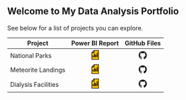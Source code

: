 ## Welcome to My Data Analysis Portfolio
See below for a list of projects you can explore.

| Project | Power BI Report | GitHub Files |
|---------|:----------------:|:------------:|
| National Parks | [<img src="https://github.com/carl-schick-da/.github/blob/main/images/pbi_report.jpg" width="17"/>](https://app.powerbi.com/view?r=eyJrIjoiNGM4ZDE4ZjAtYjE4ZS00NTFmLTkyZDktYWQ4ZjIzZDM5NzRhIiwidCI6IjNjOTM5MDNhLTdhOTgtNGNhYS1hZGU0LTQxNGZhODY4ZWNjYiJ9&pageName=ReportSectionfb3c2d578b03605b9c71) | [<img src="https://github.com/carl-schick-da/.github/blob/main/images/GitHub-Mark.png" width="25"/>](https://github.com/carl-schick-da/national-parks) |
| Meteorite Landings | [<img src="https://github.com/carl-schick-da/.github/blob/main/images/pbi_report.jpg" width="17"/>](https://app.powerbi.com/view?r=eyJrIjoiNmZmMjgxNWItNWMzNi00N2MxLWE1MzgtNDYyZGU5YzE4MDhmIiwidCI6IjNjOTM5MDNhLTdhOTgtNGNhYS1hZGU0LTQxNGZhODY4ZWNjYiJ9&pageName=ReportSectionebcdd24127d37195bd6c) | [<img src="https://github.com/carl-schick-da/.github/blob/main/images/GitHub-Mark.png" width="25"/>](https://github.com/carl-schick-da/meteorite_landings) |
| Dialysis Facilities | [<img src="https://github.com/carl-schick-da/.github/blob/main/images/pbi_report.jpg" width="17"/>](https://app.powerbi.com/view?r=eyJrIjoiMzk1Y2U4ZTQtZjdlNS00MDFhLTkxN2QtMmJkOGM5NzMwNGQwIiwidCI6IjNjOTM5MDNhLTdhOTgtNGNhYS1hZGU0LTQxNGZhODY4ZWNjYiJ9&pageName=ReportSectiond6722bc48b8b814373e7) | [<img src="https://github.com/carl-schick-da/.github/blob/main/images/GitHub-Mark.png" width="25"/>](https://github.com/carl-schick-da/dialysis_facilities) |
